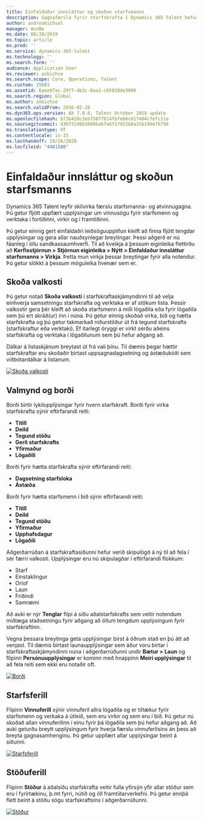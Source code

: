 ```yaml
---
title: Einfaldaður innsláttur og skoðun starfsmanns
description: Gagnafærsla fyrir starfskrafta í Dynamics 365 Talent hefur verið endurbætt til að leyfa skjóta inngöngu fyrir alla starfsmenn, fyrrverandi, virka eða í framtíðinni. Einfaldað/samþætt leiðsagnarlíkan hefur verið uppfært til að finna fljótt tengdar upplýsingar og skoða og gera allar nauðsynlegar uppfærslur.
author: andreabichsel
manager: AnnBe
ms.date: 08/20/2019
ms.topic: article
ms.prod: ''
ms.service: dynamics-365-talent
ms.technology: ''
ms.search.form: ''
audience: Application User
ms.reviewer: anbichse
ms.search.scope: Core, Operations, Talent
ms.custom: 15681
ms.assetid: 6aee97ac-29f7-4b3c-8aa1-c65810de3090
ms.search.region: Global
ms.author: anbichse
ms.search.validFrom: 2016-02-28
ms.dyn365.ops.version: AX 7.0.0, Talent October 2019 update
ms.openlocfilehash: b73b420c2eb75077814fbfeb6cd17404c7efc11e
ms.sourcegitcommit: 436731d8b3889bebfe6f17922b0a31b1994f6796
ms.translationtype: HT
ms.contentlocale: is-IS
ms.lasthandoff: 10/26/2020
ms.locfileid: "4461580"
---
```

# <a name="streamlined-employee-entry-and-navigation"></a>Einfaldaður innsláttur og skoðun starfsmanns

Dynamics 365 Talent leyfir skilvirka færslu starfsmanna- og atvinnugagna. Þú getur fljótt uppfært upplýsingar um vinnusögu fyrir starfsmenn og verktaka í fortíðinni, virkir og í framtíðinni.

Þú getur einnig gert einfaldaðri leiðsöguupplifun kleift að finna fljótt tengdar upplýsingar og gera allar nauðsynlegar breytingar. Þessi aðgerð er nú fáanleg í öllu sandkassaumhverfi. Til að kveikja á þessum eiginleika flettirðu að **Kerfisstjórnun > Stjórnun eiginleika > Nýtt > Einfaldaður innsláttur starfsmanns > Virkja**. Þetta mun virkja þessar breytingar fyrir alla notendur. Þú getur slökkt á þessum möguleika hvenær sem er.

## <a name="view-options"></a>Skoða valkosti

Þú getur notað **Skoða valkosti** í starfskraftaskjámyndinni til að velja einhverja samsetningu starfskrafta og verktaka er af stökum lista. Þessir valkostir gera þér kleift að skoða starfsmenn á milli lögaðila eða fyrir lögaðila sem þú ert skráð(ur) inn í núna. Þú getur einnig skoðað virka, bið og hætta starfskrafta og þú getur takmarkað niðurstöður út frá tegund starfskrafts (starfskraftur eða verktaki). Ef ítarlegt öryggi er virkt sérðu aðeins starfskrafta og verktaka í lögaðilunum sem þú hefur aðgang að.

Dálkar á listaskjánum breytast út frá vali þínu. Til dæmis þegar hættir starfskraftar eru skoðaðir birtast uppsagnadagsetning og ástæðukóði sem viðbótardálkar á listanum. 

[![Skoða valkosti](./media/Worker-view-option.png)](./media/worker-view-option.png)

## <a name="navigation-and-banner"></a>Valmynd og borði

Borði birtir lykilupplýsingar fyrir hvern starfskraft. Borði fyrir virka starfskrafta sýnir eftirfarandi reiti:

- **Titill**
- **Deild**
- **Tegund stöðu**
- **Gerð starfskrafts**
- **Yfirmaður**
- **Lögaðili**

Borði fyrir hætta starfskrafta sýnir eftirfarandi reiti:

- **Dagsetning starfsloka**
- **Ástæða**

Borði fyrir hætta starfsmenn í bið sýnir eftirfarandi reiti:

- **Titill**
- **Deild**
- **Tegund stöðu**
- **Yfirmaður**
- **Upphafsdagur**
- **Lögaðili**

Aðgerðarrúðan á starfskraftasíðunni hefur verið skipulögð á ný til að fela í sér færri valkosti. Upplýsingar eru nú skipulagðar í eftirfarandi flokkum: 

- Starf
- Einstaklingur
- Orlof
- Laun
- Fríðindi
- Samræmi

Að auki er nýr **Tenglar** flipi á síðu aðalstarfskrafts sem veitir notendum miðlæga staðsetningu fyrir aðgang að öllum tengdum upplýsingum fyrir starfskraftinn.

Vegna þessara breytinga geta upplýsingar birst á öðrum stað en þú átt að venjast. Til dæmis birtast launaupplýsingar sem áður voru birtar í starfskraftaskjámyndinni núna í aðgerðarrúðunni undir **Bætur > Laun** og flipinn **Persónuupplýsingar** er kominn með hnappinn **Meiri upplýsingar** til að fela reiti sem ekki eru notaðir oft.

[![Borði](./media/Banner.png)](./media/Banner.png)

## <a name="work-history"></a>Starfsferill

Flipinn **Vinnuferill** sýnir vinnuferil allra lögaðila og er tiltækur fyrir starfsmenn og verkaka á útleið, sem eru virkir og sem eru í bið. Þú getur nú skoðað allan vinnuferilinn í einu fyrir þá lögaðila sem þú hefur aðgang að. Að auki geturðu breytt upplýsingum fyrir hverja færslu vinnuferlisins án þess að breyta gagnasamhenginu. Þú getur uppfært allar upplýsingar beint á síðunni. 

[![Starfsferill](./media/Worker-work-history.png)](./media/Worker-work-history.png)

## <a name="position-history"></a>Stöðuferill

Flipinn **Stöður** á aðalsíðu starfskrafta veitir fulla yfirsýn yfir allar stöður sem eru í fyrirtækinu, þ.mt fyrri, nútíð og öll framtíðarverkefni. Þú getur ennþá flett beint á stöðu sögu starfskraftsins í aðgerðarrúðunni.

[![Stöður](./media/Worker-position-history.png)](./media/Worker-position-history.png)

